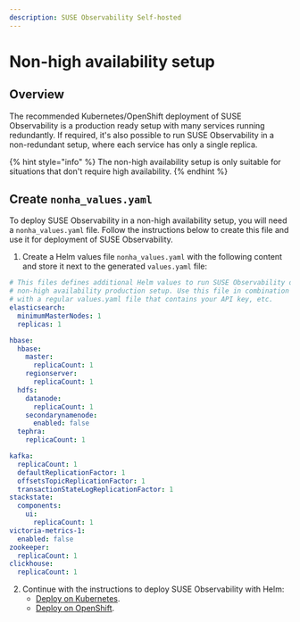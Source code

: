 ```yaml
---
description: SUSE Observability Self-hosted
---
```


# Non-high availability setup

## Overview

The recommended Kubernetes/OpenShift deployment of SUSE Observability is a production ready setup with many services running redundantly. If required, it's also possible to run SUSE Observability in a non-redundant setup, where each service has only a single replica.

{% hint style="info" %}
The non-high availability setup is only suitable for situations that don't require high availability.
{% endhint %}

## Create `nonha_values.yaml`

To deploy SUSE Observability in a non-high availability setup, you will need a `nonha_values.yaml` file. Follow the instructions below to create this file and use it for deployment of SUSE Observability.

1. Create a Helm values file `nonha_values.yaml` with the following content and store it next to the generated `values.yaml` file:

  ```yaml
  # This files defines additional Helm values to run SUSE Observability on a 
  # non-high availability production setup. Use this file in combination
  # with a regular values.yaml file that contains your API key, etc.
  elasticsearch:
    minimumMasterNodes: 1
    replicas: 1

  hbase:
    hbase:
      master:
        replicaCount: 1
      regionserver:
        replicaCount: 1
    hdfs:
      datanode:
        replicaCount: 1
      secondarynamenode:
        enabled: false
    tephra:
      replicaCount: 1

  kafka:
    replicaCount: 1
    defaultReplicationFactor: 1
    offsetsTopicReplicationFactor: 1
    transactionStateLogReplicationFactor: 1
  stackstate:
    components:
      ui:
        replicaCount: 1
  victoria-metrics-1:
    enabled: false
  zookeeper:
    replicaCount: 1
  clickhouse:
    replicaCount: 1
  ```

2. Continue with the instructions to deploy SUSE Observability with Helm:
   * [Deploy on Kubernetes](/setup/install-stackstate/kubernetes_openshift/kubernetes_install.md#deploy-stackstate-with-helm).
   * [Deploy on OpenShift](/setup/install-stackstate/kubernetes_openshift/openshift_install.md#deploy-stackstate-with-helm).

